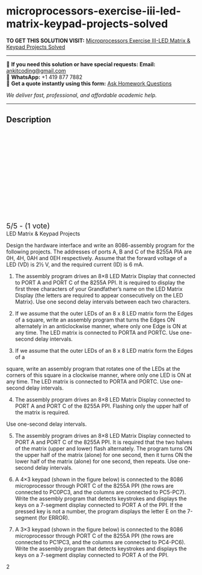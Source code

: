 # microprocessors-exercise-iii-led-matrix-keypad-projects-solved
**TO GET THIS SOLUTION VISIT:** [Microprocessors Exercise III-LED Matrix & Keypad Projects Solved](https://www.ankitcodinghub.com/product/microprocessors-exercise-problems-solved/)


---

📩 **If you need this solution or have special requests:** **Email:** ankitcoding@gmail.com  
📱 **WhatsApp:** +1 419 877 7882  
📄 **Get a quote instantly using this form:** [Ask Homework Questions](https://www.ankitcodinghub.com/services/ask-homework-questions/)

*We deliver fast, professional, and affordable academic help.*

---

<h2>Description</h2>



<div class="kk-star-ratings kksr-auto kksr-align-center kksr-valign-top" data-payload="{&quot;align&quot;:&quot;center&quot;,&quot;id&quot;:&quot;126125&quot;,&quot;slug&quot;:&quot;default&quot;,&quot;valign&quot;:&quot;top&quot;,&quot;ignore&quot;:&quot;&quot;,&quot;reference&quot;:&quot;auto&quot;,&quot;class&quot;:&quot;&quot;,&quot;count&quot;:&quot;1&quot;,&quot;legendonly&quot;:&quot;&quot;,&quot;readonly&quot;:&quot;&quot;,&quot;score&quot;:&quot;5&quot;,&quot;starsonly&quot;:&quot;&quot;,&quot;best&quot;:&quot;5&quot;,&quot;gap&quot;:&quot;4&quot;,&quot;greet&quot;:&quot;Rate this product&quot;,&quot;legend&quot;:&quot;5\/5 - (1 vote)&quot;,&quot;size&quot;:&quot;24&quot;,&quot;title&quot;:&quot;Microprocessors Exercise III-LED Matrix \u0026amp; Keypad Projects Solved&quot;,&quot;width&quot;:&quot;138&quot;,&quot;_legend&quot;:&quot;{score}\/{best} - ({count} {votes})&quot;,&quot;font_factor&quot;:&quot;1.25&quot;}">

<div class="kksr-stars">

<div class="kksr-stars-inactive">
            <div class="kksr-star" data-star="1" style="padding-right: 4px">


<div class="kksr-icon" style="width: 24px; height: 24px;"></div>
        </div>
            <div class="kksr-star" data-star="2" style="padding-right: 4px">


<div class="kksr-icon" style="width: 24px; height: 24px;"></div>
        </div>
            <div class="kksr-star" data-star="3" style="padding-right: 4px">


<div class="kksr-icon" style="width: 24px; height: 24px;"></div>
        </div>
            <div class="kksr-star" data-star="4" style="padding-right: 4px">


<div class="kksr-icon" style="width: 24px; height: 24px;"></div>
        </div>
            <div class="kksr-star" data-star="5" style="padding-right: 4px">


<div class="kksr-icon" style="width: 24px; height: 24px;"></div>
        </div>
    </div>

<div class="kksr-stars-active" style="width: 138px;">
            <div class="kksr-star" style="padding-right: 4px">


<div class="kksr-icon" style="width: 24px; height: 24px;"></div>
        </div>
            <div class="kksr-star" style="padding-right: 4px">


<div class="kksr-icon" style="width: 24px; height: 24px;"></div>
        </div>
            <div class="kksr-star" style="padding-right: 4px">


<div class="kksr-icon" style="width: 24px; height: 24px;"></div>
        </div>
            <div class="kksr-star" style="padding-right: 4px">


<div class="kksr-icon" style="width: 24px; height: 24px;"></div>
        </div>
            <div class="kksr-star" style="padding-right: 4px">


<div class="kksr-icon" style="width: 24px; height: 24px;"></div>
        </div>
    </div>
</div>


<div class="kksr-legend" style="font-size: 19.2px;">
            5/5 - (1 vote)    </div>
    </div>
LED Matrix &amp; Keypad Projects

Design the hardware interface and write an 8086-assembly program for the following projects. The addresses of ports A, B and C of the 8255A PIA are 0H, 4H, 0AH and 0EH respectively. Assume that the forward voltage of a LED (VD) is 2½ V, and the required current (ID) is 6 mA.

1. The assembly program drives an 8×8 LED Matrix Display that connected to PORT A and PORT C of the 8255A PPI. It is required to display the first three characters of your Grandfather’s name on the LED Matrix Display (the letters are required to appear consecutively on the LED Matrix). Use one second delay intervals between each two characters.

2. If we assume that the outer LEDs of an 8 x 8 LED matrix form the Edges of a square, write an assembly program that turns the Edges ON alternately in an anticlockwise manner, where only one Edge is ON at any time. The LED matrix is connected to PORTA and PORTC. Use one-second delay intervals.

3. If we assume that the outer LEDs of an 8 x 8 LED matrix form the Edges of a

square, write an assembly program that rotates one of the LEDs at the corners of this square in a clockwise manner, where only one LED is ON at any time. The LED matrix is connected to PORTA and PORTC. Use one-second delay intervals.

4. The assembly program drives an 8×8 LED Matrix Display connected to PORT A and PORT C of the 8255A PPI. Flashing only the upper half of the matrix is required.

Use one-second delay intervals.

5. The assembly program drives an 8×8 LED Matrix Display connected to PORT A and PORT C of the 8255A PPI. It is required that the two halves of the matrix (upper and lower) flash alternately. The program turns ON the upper half of the matrix (alone) for one second, then it turns ON the lower half of the matrix (alone) for one second, then repeats. Use one-second delay intervals.

6. A 4×3 keypad (shown in the figure below) is connected to the 8086 microprocessor through PORT C of the 8255A PPI (the rows are connected to PC0PC3, and the columns are connected to PC5-PC7). Write the assembly program that detects keystrokes and displays the keys on a 7-segment display connected to PORT A of the PPI. If the pressed key is not a number, the program displays the letter E on the 7-segment (for ERROR).

7. A 3×3 keypad (shown in the figure below) is connected to the 8086 microprocessor through PORT C of the 8255A PPI (the rows are connected to PC1PC3, and the columns are connected to PC4-PC6). Write the assembly program that detects keystrokes and displays the keys on a 7-segment display connected to PORT A of the PPI.

2
